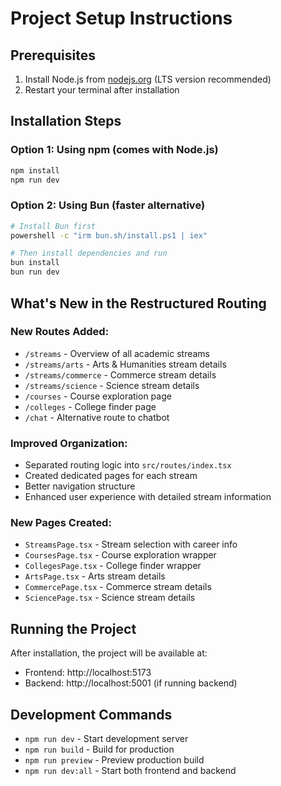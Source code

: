 # Project Setup Instructions

## Prerequisites
1. Install Node.js from [nodejs.org](https://nodejs.org/) (LTS version recommended)
2. Restart your terminal after installation

## Installation Steps

### Option 1: Using npm (comes with Node.js)
```bash
npm install
npm run dev
```

### Option 2: Using Bun (faster alternative)
```bash
# Install Bun first
powershell -c "irm bun.sh/install.ps1 | iex"

# Then install dependencies and run
bun install
bun run dev
```

## What's New in the Restructured Routing

### New Routes Added:
- `/streams` - Overview of all academic streams
- `/streams/arts` - Arts & Humanities stream details
- `/streams/commerce` - Commerce stream details  
- `/streams/science` - Science stream details
- `/courses` - Course exploration page
- `/colleges` - College finder page
- `/chat` - Alternative route to chatbot

### Improved Organization:
- Separated routing logic into `src/routes/index.tsx`
- Created dedicated pages for each stream
- Better navigation structure
- Enhanced user experience with detailed stream information

### New Pages Created:
- `StreamsPage.tsx` - Stream selection with career info
- `CoursesPage.tsx` - Course exploration wrapper
- `CollegesPage.tsx` - College finder wrapper
- `ArtsPage.tsx` - Arts stream details
- `CommercePage.tsx` - Commerce stream details
- `SciencePage.tsx` - Science stream details

## Running the Project
After installation, the project will be available at:
- Frontend: http://localhost:5173
- Backend: http://localhost:5001 (if running backend)

## Development Commands
- `npm run dev` - Start development server
- `npm run build` - Build for production
- `npm run preview` - Preview production build
- `npm run dev:all` - Start both frontend and backend
